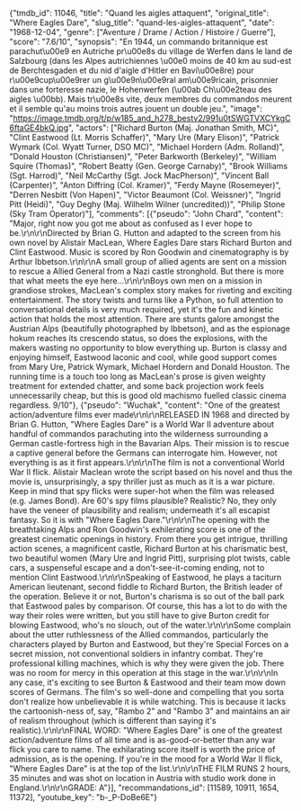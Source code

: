 {"tmdb_id": 11046, "title": "Quand les aigles attaquent", "original_title": "Where Eagles Dare", "slug_title": "quand-les-aigles-attaquent", "date": "1968-12-04", "genre": ["Aventure / Drame / Action / Histoire / Guerre"], "score": "7.6/10", "synopsis": "En 1944, un commando britannique est parachut\u00e9 en Autriche pr\u00e8s du village de Werfen dans le land de Salzbourg (dans les Alpes autrichiennes \u00e0 moins de 40 km au sud-est de Berchtesgaden et du nid d'aigle d'Hitler en Bavi\u00e8re) pour r\u00e9cup\u00e9rer un g\u00e9n\u00e9ral am\u00e9ricain, prisonnier dans une forteresse nazie, le Hohenwerfen (\u00ab Ch\u00e2teau des aigles \u00bb). Mais tr\u00e8s vite, deux membres du commandos meurent et il semble qu'au moins trois autres jouent un double jeu.", "image": "https://image.tmdb.org/t/p/w185_and_h278_bestv2/991u0tSWGTVXCYkgC6ftaGE4bkQ.jpg", "actors": ["Richard Burton (Maj. Jonathan Smith, MC)", "Clint Eastwood (Lt. Morris Schaffer)", "Mary Ure (Mary Elison)", "Patrick Wymark (Col. Wyatt Turner, DSO MC)", "Michael Hordern (Adm. Rolland)", "Donald Houston (Christiansen)", "Peter Barkworth (Berkeley)", "William Squire (Thomas)", "Robert Beatty (Gen. George Carnaby)", "Brook Williams (Sgt. Harrod)", "Neil McCarthy (Sgt. Jock MacPherson)", "Vincent Ball (Carpenter)", "Anton Diffring (Col. Kramer)", "Ferdy Mayne (Rosemeyer)", "Derren Nesbitt (Von Hapen)", "Victor Beaumont (Col. Weissner)", "Ingrid Pitt (Heidi)", "Guy Deghy (Maj. Wilhelm Wilner (uncredited))", "Philip Stone (Sky Tram Operator)"], "comments": [{"pseudo": "John Chard", "content": "Major, right now you got me about as confused as I ever hope to be.\r\n\r\nDirected by Brian G. Hutton and adapted to the screen from his own novel by Alistair MacLean, Where Eagles Dare stars Richard Burton and Clint Eastwood. Music is scored by Ron Goodwin and cinematography is by Arthur Ibbetson.\r\n\r\nA small group of allied agents are sent on a mission to rescue a Allied General from a Nazi castle stronghold. But there is more that what meets the eye here...\r\n\r\nBoys own men on a mission in grandiose strokes, MacLean's complex story makes for riveting and exciting entertainment. The story twists and turns like a Python, so full attention to conversational details is very much required, yet it's the fun and kinetic action that holds the most attention. There are stunts galore amongst the Austrian Alps (beautifully photographed by Ibbetson), and as the espionage hokum reaches its crescendo status, so does the explosions, with the makers wasting no opportunity to blow everything up. Burton is classy and enjoying himself, Eastwood laconic and cool, while good support comes from Mary Ure, Patrick Wymark, Michael Hordern and Donald Houston. The running time is a touch too long as MacLean's prose is given weighty treatment for extended chatter, and some back projection work feels unnecessarily cheap, but this is good old machismo fuelled classic cinema regardless. 9/10"}, {"pseudo": "Wuchak", "content": "One of the greatest action/adventure films ever made\r\n\r\nRELEASED IN 1968 and directed by Brian G. Hutton, \"Where Eagles Dare\" is a World War II adventure about handful of commandos parachuting into the wilderness surrounding a German castle-fortress high in the Bavarian Alps. Their mission is to rescue a captive general before the Germans can interrogate him. However, not everything is as it first appears.\r\n\r\nThe film is not a conventional World War II flick. Alistair Maclean wrote the script based on his novel and thus the movie is, unsurprisingly, a spy thriller just as much as it is a war picture. Keep in mind that spy flicks were super-hot when the film was released (e.g. James Bond). Are 60's spy films plausible? Realistic? No, they only have the veneer of plausibility and realism; underneath it's all escapist fantasy. So it is with \"Where Eagles Dare.\"\r\n\r\nThe opening with the breathtaking Alps and Ron Goodwin's exhilerating score is one of the greatest cinematic openings in history. From there you get intrigue, thrilling action scenes, a magnificent castle, Richard Burton at his charismatic best, two beautiful women (Mary Ure and Ingrid Pitt), surprising plot twists, cable cars, a suspenseful escape and a don't-see-it-coming ending, not to mention Clint Eastwood.\r\n\r\nSpeaking of Eastwood, he plays a taciturn American lieutenant, second fiddle to Richard Burton, the British leader of the operation. Believe it or not, Burton's charisma is so out of the ball park that Eastwood pales by comparison. Of course, this has a lot to do with the way their roles were written, but you still have to give Burton credit for blowing Eastwood, who's no slouch, out of the water.\r\n\r\nSome complain about the utter ruthlessness of the Allied commandos, particularly the characters played by Burton and Eastwood, but they're Special Forces on a secret mission, not conventional soldiers in infantry combat. They're professional killing machines, which is why they were given the job. There was no room for mercy in this operation at this stage in the war.\r\n\r\nIn any case, it's exciting to see Burton & Eastwood and their team mow down scores of Germans. The film's so well-done and compelling that you sorta don't realize how unbelievable it is while watching. This is because it lacks the cartoonish-ness of, say, \"Rambo 2\" and \"Rambo 3\" and maintains an air of realism throughout (which is different than saying it's realistic).\r\n\r\nFINAL WORD: \"Where Eagles Dare\" is one of the greatest action/adventure films of all time and is as-good-or-better than any war flick you care to name. The exhilarating score itself is worth the price of admission, as is the opening. If you're in the mood for a World War II flick, \"Where Eagles Dare\" is at the top of the list.\r\n\r\nTHE FILM RUNS 2 hours, 35 minutes and was shot on location in Austria with studio work done in England.\r\n\r\nGRADE: A"}], "recommandations_id": [11589, 10911, 1654, 11372], "youtube_key": "b-_P-DoBe6E"}